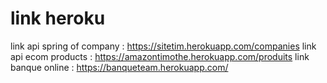 # link heroku
link api spring of company : <a href="https://sitetim.herokuapp.com/companies" target="_blank" >https://sitetim.herokuapp.com/companies</a>
link api ecom products : <a href="https://amazontimothe.herokuapp.com/produits" target="_blank" >https://amazontimothe.herokuapp.com/produits</a>
link banque online : <a href="https://banqueteam.herokuapp.com/" >https://banqueteam.herokuapp.com/</a>
